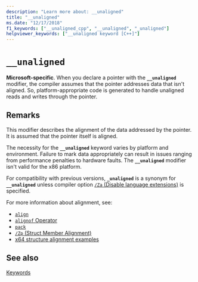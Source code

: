 ```yaml
---
description: "Learn more about: __unaligned"
title: "__unaligned"
ms.date: "12/17/2018"
f1_keywords: ["__unaligned_cpp", "__unaligned", "_unaligned"]
helpviewer_keywords: ["__unaligned keyword [C++]"]
---
```

# `__unaligned`

**Microsoft-specific**. When you declare a pointer with the **`__unaligned`** modifier, the compiler assumes that the pointer addresses data that isn't aligned. So, platform-appropriate code is generated to handle unaligned reads and writes through the pointer.

## Remarks

This modifier describes the alignment of the data addressed by the pointer. It is assumed that the pointer itself is aligned.

The necessity for the **`__unaligned`** keyword varies by platform and environment. Failure to mark data appropriately can result in issues ranging from performance penalties to hardware faults. The **`__unaligned`** modifier isn't valid for the x86 platform.

For compatibility with previous versions, **`_unaligned`** is a synonym for **`__unaligned`** unless compiler option [`/Za` \(Disable language extensions)](../build/reference/za-ze-disable-language-extensions.md) is specified.

For more information about alignment, see:

- [`align`](../cpp/align-cpp.md)
- [`alignof` Operator](../cpp/alignof-operator.md)
- [`pack`](../preprocessor/pack.md)
- [`/Zp` (Struct Member Alignment)](../build/reference/zp-struct-member-alignment.md)
- [x64 structure alignment examples](../build/x64-software-conventions.md#x64-structure-alignment-examples)

## See also

[Keywords](../cpp/keywords-cpp.md)
